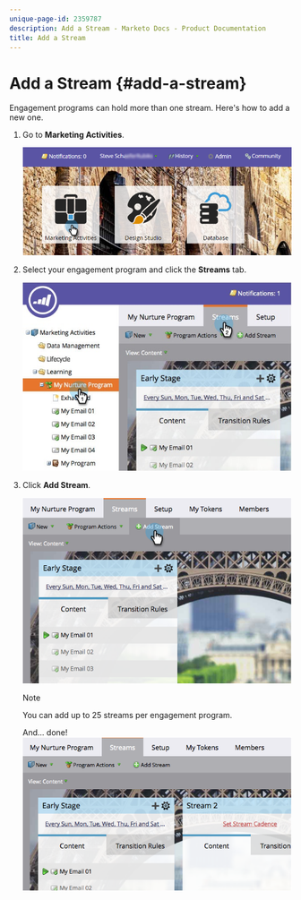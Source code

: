 ```yaml
---
unique-page-id: 2359787
description: Add a Stream - Marketo Docs - Product Documentation
title: Add a Stream
---
```


# Add a Stream {#add-a-stream}

Engagement programs can hold more than one stream. Here's how to add a new one.

1. Go to **Marketing Activities**.

   ![](assets/login-marketing-activities-2.png)

1. Select your engagement program and click the **Streams** tab.

   ![](assets/streamstablifecycle.jpg)

1. Click **Add Stream**.

   ![](assets/image2014-9-15-16-3a56-3a23.png)

   >[!NOTE]
   >
   >You can add up to 25 streams per engagement program.

   And... done!   ![](assets/image2014-9-15-16-3a56-3a27.png)

